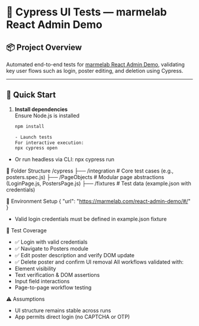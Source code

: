 # 🧪 Cypress UI Tests — marmelab React Admin Demo

## 📦 Project Overview

Automated end-to-end tests for [marmelab React Admin Demo](https://marmelab.com/react-admin-demo/#/), validating key user flows such as login, poster editing, and deletion using Cypress.

---

## 🚀 Quick Start

1. **Install dependencies**  
    Ensure Node.js is installed

   ```bash
   npm install

   - Launch tests
   For interactive execution:
   npx cypress open
   ```

- Or run headless via CLI:
  npx cypress run

📁 Folder Structure
/cypress
├── /integration # Core test cases (e.g., posters.spec.js)
├── /PageObjects # Modular page abstractions (LoginPage.js, PostersPage.js)
├── /fixtures # Test data (example.json with credentials)

🔐 Environment Setup
{
"url": "https://marmelab.com/react-admin-demo/#/"
}

- Valid login credentials must be defined in example.json fixture

🧪 Test Coverage

- ✅ Login with valid credentials
- ✅ Navigate to Posters module
- ✅ Edit poster description and verify DOM update
- ✅ Delete poster and confirm UI removal
  All workflows validated with:
- Element visibility
- Text verification & DOM assertions
- Input field interactions
- Page-to-page workflow testing

⚠️ Assumptions

- UI structure remains stable across runs
- App permits direct login (no CAPTCHA or OTP)
